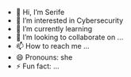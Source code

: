 - 👋 Hi, I’m Serife 
- 👀 I’m interested in Cybersecurity
- 🌱 I’m currently learning 
- 💞️ I’m looking to collaborate on ...
- 📫 How to reach me ...
- 😄 Pronouns: she
- ⚡ Fun fact: ...

<!---
Serifeoezisik4/Serifeoezisik4 is a ✨ special ✨ repository because its `README.md` (this file) appears on your GitHub profile.
You can click the Preview link to take a look at your changes.
--->
